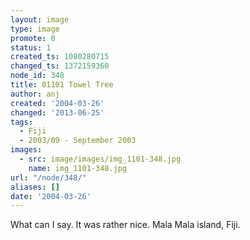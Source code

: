 ```yaml
---
layout: image
type: image
promote: 0
status: 1
created_ts: 1080280715
changed_ts: 1372159360
node_id: 348
title: 01101 Towel Tree
author: anj
created: '2004-03-26'
changed: '2013-06-25'
tags:
  - Fiji
  - 2003/09 - September 2003
images:
  - src: image/images/img_1101-348.jpg
    name: img_1101-348.jpg
url: "/node/348/"
aliases: []
date: '2004-03-26'
---
```

What can I say.  It was rather nice.  Mala Mala island, Fiji.
